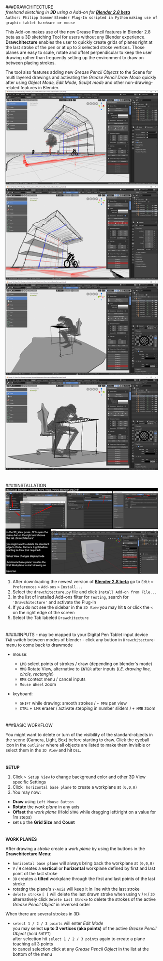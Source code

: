 ###DRAWCHITECTURE  
_freehand sketching in **3D** using a Add-on for [**Blender 2.8 beta**](https://www.blender.org/2-8/)_  
`Author: Philipp Sommer` `Blender Plug-In scripted in Python` `making use of graphic tablet hardware or mouse`

This Add-on makes use of the new Grease Pencil features in Blender 2.8 beta as a 3D sketching Tool for users 
without any Blender experience. **Drawchitecture** enables the user to quickly create grids of planes right 
at the last stroke of the pen or at up to 3 selected stroke vertices. 
Those planes are easy to scale, rotate and offset perpendicular to keep 
the user drawing rather than frequently setting up the environment to draw on between placing strokes.

The tool also features adding new _Grease Pencil Objects_ to the Scene for multi layered drawings and 
activating the _Grease Pencil Draw Mode_ quickly after using _Object Mode, Edit Mode, Sculpt mode_ and other 
non-drawing-related features in Blender.
![screenshot 1](https://github.com/Aachuma/Drawchitecture/blob/master/pictures/2019-02-20_23h16_11.png?raw=true) 
![screenshot 2](https://github.com/Aachuma/Drawchitecture/blob/master/pictures/2019-02-20_23h17_41.png?raw=true)
![screenshot 3](https://github.com/Aachuma/Drawchitecture/blob/master/pictures/2019-02-20_23h46_59.png?raw=true)
![screenshot 4](https://github.com/Aachuma/Drawchitecture/blob/master/pictures/2019-02-20_23h47_38.png?raw=true)
#    
####INSTALLATION
![screenshots of the installation process](https://github.com/Aachuma/Drawchitecture/blob/master/how_to_install.png?raw=true)

1. After downloading the newest version of [**Blender 2.8 beta**](https://www.blender.org/2-8/) go to `Edit` `>` `Preferences` `>` `Add-ons` `>` `Install...`
2. Select the `drawchitecture.py` file and click `Install Add-on from File...`
3. In the list of installed Add-ons filter for `Testing`, search for `'Drawchitecture'` and activate the Plug-In
4. If you do not see the sidebar in the `3D View` you may hit `N` or click the `<` on the right edge of the screen
5. Select the Tab labeled `Drawchitecture` 
#
#####INPUTS - may be mapped to your Digital Pen Tablet input device  
`TAB` switch between modes of blender - click any button in `Drawchitecture`-menu to come back to drawmode

* mouse:  
  * `LMB` select points of strokes / draw (depending on blender's mode)  
  * `MMB` Rotate View, alternative to `ENTER` after inputs (_i.E. drawing line, circle, rectangle_)  
  * `RMB` context menu / cancel inputs   
  * `Mouse Wheel` zoom  

* keyboard:  
  * `SHIFT` while drawing: smooth strokes / `+ MMB` pan view     
  * `CTRL` `+ LMB` eraser / activate stepping in number sliders / `+ MMB` zoom
#
###BASIC WORKFLOW

You might want to delete or turn of the visibility of the standard-objects in the scene (Camera, Light, Box) before
starting to draw. Click the eyeball icon in the `outliner` where all objects are listed to make them invisible or 
select them in the `3D View` and hit `DEL`.
#
**SETUP**
 1. Click `> Setup View` to change background color and other 3D View specific Settings
 2. Click ` horizontal base plane` to create a workplane at `(0,0,0)` 
 3. You may now: 
 * **Draw** using `Left Mouse Button`
 * **Rotate** the _work plane_ in any axis
 * **Offset** the _work plane_ (Hold `STRG` while dragging  left/right on a value for 1m steps)
 * set up the **Grid Size** and **Count**
 
 #
**WORK PLANES** 

After drawing a _stroke_ create a _work plane_ by using the buttons in the **Drawchitecture Menu**:
 * `horizontal base plane` will always bring back the workplane at `(0,0,0)` 
 * `V` / `H` creates a **vertical** or **horizontal** workplane defined by first and last point of the last stroke
 * `3D` creates a **tilted** workplane through the first and last points of the last stroke  
 * rotating the plane's `Y-Axis` will keep it in line with the last stroke
 * `delete stroke` `[ ]` will delete the last drawn stroke when using `V` / `H` / `3D`  
 alternatively click `Delete Last Stroke` to delete the strokes of the active _Grease Pencil Object_ in reversed order

When there are several strokes in 3D:
 * `select 1 / 2 / 3 points` will enter _Edit Mode_   
 you may select **up to 3 vertices (aka points)** of the active _Grease Pencil Object_ (hold `SHIFT`)  
 after selection hit `select 1 / 2 / 3 points` again to create a plane touching all 3 points  
 to cancel selection click at any _Grease Pencil Object_ in the list at the bottom of the menu  

